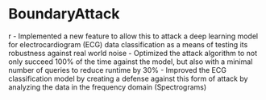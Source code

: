 # BoundaryAttack
r - Implemented a new feature to allow this to attack a deep learning model for electrocardiogram (ECG) data classification as a means of testing its robustness against real world noise - Optimized the attack algorithm to not only succeed 100% of the time against the model, but also with a minimal number of queries to reduce runtime by 30% - Improved the ECG classification model by creating a defense against this form of attack by analyzing the data in the frequency domain (Spectrograms)
